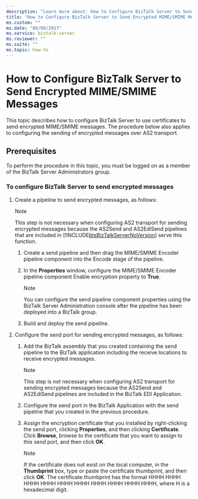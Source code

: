 ```yaml
---
description: "Learn more about: How to Configure BizTalk Server to Send Encrypted MIME/SMIME Messages"
title: "How to Configure BizTalk Server to Send Encrypted MIME/SMIME Messages"
ms.custom: ""
ms.date: "06/08/2017"
ms.service: biztalk-server
ms.reviewer: ""
ms.suite: ""
ms.topic: how-to
---
```

# How to Configure BizTalk Server to Send Encrypted MIME/SMIME Messages
This topic describes how to configure BizTalk Server to use certificates to send encrypted MIME/SMIME messages. The procedure below also applies to configuring the sending of encrypted messages over AS2 transport.  
  
## Prerequisites  
 To perform the procedure in this topic, you must be logged on as a member of the BizTalk Server Administrators group.  
  
### To configure BizTalk Server to send encrypted messages  
  
1. Create a pipeline to send encrypted messages, as follows:  
  
   > [!NOTE]
   >  This step is not necessary when configuring AS2 transport for sending encrypted messages because the AS2Send and AS2EdiSend pipelines that are included in [!INCLUDE[btsBizTalkServerNoVersion](../includes/btsbiztalkservernoversion-md.md)] serve this function.  
  
   1.  Create a send pipeline and then drag the MIME/SMIME Encoder pipeline component into the Encode stage of the pipeline.  
  
   2.  In the **Properties** window, configure the MIME/SMIME Encoder pipeline component Enable encryption property to **True**.  
  
       > [!NOTE]  
       >  You can configure the send pipeline component properties using the BizTalk Server Administration console after the pipeline has been deployed into a BizTalk group.  
  
   3.  Build and deploy the send pipeline.  
  
2. Configure the send port for sending encrypted messages, as follows:  
  
   1.  Add the BizTalk assembly that you created containing the send pipeline to the BizTalk application including the receive locations to receive encrypted messages.  
  
       > [!NOTE]  
       >  This step is not necessary when configuring AS2 transport for sending encrypted messages because the AS2Send and AS2EdiSend pipelines are included in the BizTalk EDI Application.  
  
   2.  Configure the send port in the BizTalk Application with the send pipeline that you created in the previous procedure.  
  
   3.  Assign the encryption certificate that you installed by right-clicking the send port, clicking **Properties**, and then clicking **Certificate**. Click **Browse**, browse to the certificate that you want to assign to this send port, and then click **OK**.  
  
       > [!NOTE]  
       >  If the certificate does not exist on the local computer, in the **Thumbprint** box, type or paste the certificate thumbprint, and then click **OK**. The certificate thumbprint has the format HHHH HHHH HHHH HHHH HHHH HHHH HHHH HHHH HHHH HHHH, where H is a hexadecimal digit.
